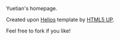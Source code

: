 Yuetian's homepage.

Created upon [Helios](https://html5up.net/helios) template by [HTML5 UP](html5up.net).

Feel free to fork if you like!
